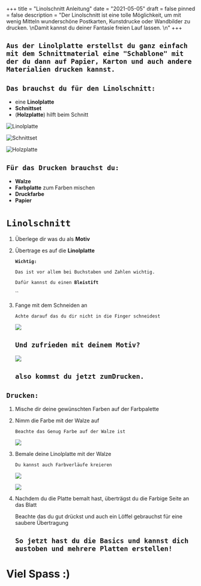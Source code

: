 +++
title = "Linolschnitt Anleitung"
date = "2021-05-05"
draft = false
pinned = false
description = "Der Linolschnitt ist eine tolle Möglichkeit, um mit wenig Mitteln wunderschöne Postkarten, Kunstdrucke oder Wandbilder zu drucken. \nDamit kannst du deiner Fantasie freien Lauf lassen. \n"
+++
## `Aus der Linolplatte erstellst du ganz einfach mit dem Schnittmaterial eine "Schablone" mit der du dann auf Papier, Karton und auch andere Materialien drucken kannst.`

## `Das brauchst du für den Linolschnitt:`

* eine **Linolplatte**
* **Schnittset**
* (**Holzplatte**) hilft beim Schnitt

![](linolplatte.jpg "Linolplatte")

![](thumbnail_img_6276.jpg "Schnittset")

![](thumbnail_img_6266.jpg "Holzplatte")

## `Für das Drucken brauchst du:`

* **Walze**
* **Farbplatte** zum Farben mischen
* **Druckfarbe**
* **Papier**

# `Linolschnitt`

1. Überlege dir was du als **Motiv**
2. Übertrage es auf die **Linolplatte**

   **`Wichtig:`** 

   `Das ist vor allem bei Buchstaben und Zahlen wichtig.`

   `Dafür kannst du einen `**`Bleistift`**

   ``
3. Fange mit dem Schneiden an

   `Achte darauf das du dir nicht in die Finger schneidest`

   ![](thumbnail_img_6277.jpg)

   ## `Und zufrieden mit deinem Motiv?`

   ![](thumbnail_img_6279.jpg)

   ## `also kommst du jetzt zum`**`Drucken.`**

## **`Drucken:`**

1. Mische dir deine gewünschten Farben auf der Farbpalette
2. Nimm die Farbe mit der Walze auf

   `Beachte das Genug Farbe auf der Walze ist`

   ![](6d49ce6e-2959-491f-9aa0-f2612e12e1bd.jpg)
3. Bemale deine Linolplatte mit der Walze

   `Du kannst auch Farbverläufe kreieren`

   ![](70ac9270-933a-457d-a1b6-75bd5bd612ba.jpg)

   ![](27820aae-af36-4938-a314-020311daab0d.jpg)
4. Nachdem du die Platte bemalt hast, überträgst du die Farbige Seite an das Blatt

   Beachte das du gut drückst und auch ein Löffel gebrauchst für eine saubere Übertragung

   ## `So jetzt hast du die Basics und kannst dich austoben und mehrere Platten erstellen!`

# **Viel Spass :)**
